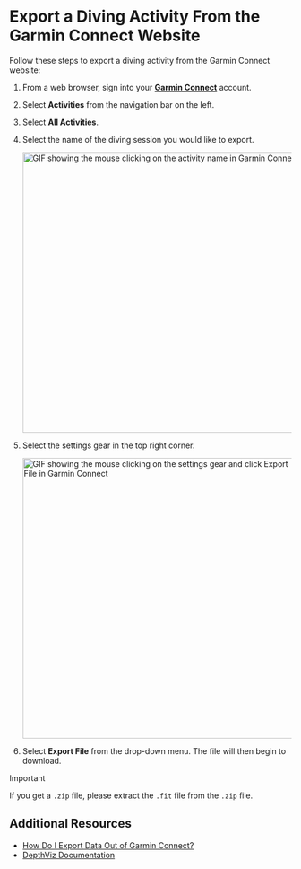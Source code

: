 # Export a Diving Activity From the Garmin Connect Website

Follow these steps to export a diving activity from the Garmin Connect website:

1. From a web browser, sign into your [**Garmin Connect**](https://connect.garmin.com/signin/) account.

2. Select **Activities** from the navigation bar on the left.

3. Select **All Activities**.

4. Select the name of the diving session you would like to export.
   
   <img src="https://raw.githubusercontent.com/noppanut15/depthviz/main/assets/garmin_activity_cursor_click.gif" alt="GIF showing the mouse clicking on the activity name in Garmin Connect" width="500">

5. Select the settings gear in the top right corner.

   <img src="https://raw.githubusercontent.com/noppanut15/depthviz/main/assets/garmin_export_fit_cursor_click.gif" alt="GIF showing the mouse clicking on the settings gear and click Export File in Garmin Connect" width="500">

6. Select **Export File** from the drop-down menu. The file will then begin to download.

> [!IMPORTANT]
> If you get a `.zip` file, please extract the `.fit` file from the `.zip` file.


## Additional Resources

- [How Do I Export Data Out of Garmin Connect?](https://support.garmin.com/en-US/?faq=W1TvTPW8JZ6LfJSfK512Q8)
- [DepthViz Documentation](https://github.com/noppanut15/depthviz)